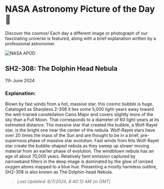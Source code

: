 
  # NASA Astronomy Picture of the Day 🌌

  Discover the cosmos! Each day a different image or photograph of our fascinating universe is featured, along with a brief explanation written by a professional astronomer.

![NASA APOD](https://apod.nasa.gov/apod/image/2406/DolphinNebulaHOO_2048.jpg)

## SH2-308: The Dolphin Head Nebula

7th June 2024

### Explanation: 

Blown by fast winds from a hot, massive star, this cosmic bubble is huge. Cataloged as Sharpless 2-308 it lies some 5,000 light-years away toward the well-trained constellation Canis Major and covers slightly more of the sky than a Full Moon. That corresponds to a diameter of 60 light-years at its estimated distance. The massive star that created the bubble, a Wolf-Rayet star, is the bright one near the center of the nebula. Wolf-Rayet stars have over 20 times the mass of the Sun and are thought to be in a brief, pre-supernova phase of massive star evolution. Fast winds from this Wolf-Rayet star create the bubble-shaped nebula as they sweep up slower moving material from an earlier phase of evolution. The windblown nebula has an age of about 70,000 years. Relatively faint emission captured by narrowband filters in the deep image is dominated by the glow of ionized oxygen atoms mapped to a blue hue. Presenting a mostly harmless outline, SH2-308 is also known as The Dolphin-head Nebula.

> _Last Updated: 6/7/2024, 8:40:12 AM (in GMT)_
